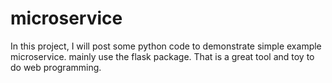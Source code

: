 # microservice
In this project, I will post some python code to demonstrate simple example microservice.
mainly use the flask package. That is a great tool and toy to do web programming.

